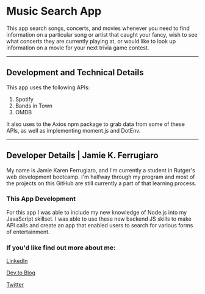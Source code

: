# Music Search App

This app search songs, concerts, and movies whenever you need to find information on a particular song or artist that caught your fancy, wish to see what concerts they are currently playing at, or would like to look up information on a movie for your next trivia game contest.

<hr>

## Development and Technical Details

This app uses the following APIs:

1. Spotify
2. Bands in Town
3. OMDB

It also uses to the Axios npm package to grab data from some of these APIs, as well as implementing moment.js and DotEnv.

<hr>

## Developer Details | Jamie K. Ferrugiaro

My name is Jamie Karen Ferrugiaro, and I'm currently a student in Rutger's web development bootcamp. I'm halfway through my program and most of the projects on this GitHub are still currently a part of that learning process.

### This App Development
For this app I was able to include my new knowledge of Node.js into my JavaScript skillset. I was able to use these new backend JS skills to make API calls and create an app that enabled users to search for various forms of entertainment.

### If you'd like find out more about me:

[LinkedIn](https://www.linked.in/in/jamiekaren)

[Dev.to Blog](https://dev.to/jamiekaren)

[Twitter](https://www.twitter.com/missjamiekaren)

